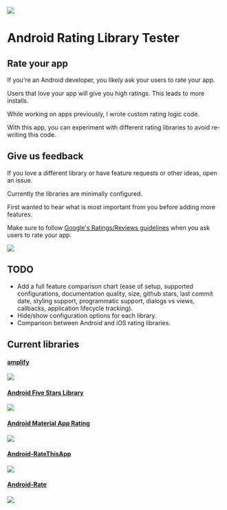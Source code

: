 ![](https://raw.githubusercontent.com/Haystack-Reviews/android-rating-library-tester/master/app/src/main/res/mipmap-xhdpi/ic_launcher_round.png)

# Android Rating Library Tester
## Rate your app
If you're an Android developer, you likely ask your users to rate your app.

Users that love your app will give you high ratings. This leads to more installs.

While working on apps previously, I wrote custom rating logic code.

With this app, you can experiment with different rating libraries to avoid re-writing this code.

## Give us feedback
If you love a different library or have feature requests or other ideas, open an issue.

Currently the libraries are minimally configured.

First wanted to hear what is most important from you before adding more features.

Make sure to follow [Google's Ratings/Reviews guidelines](https://play.google.com/about/storelisting-promotional/ratings-reviews-installs/) when you ask users to rate your app.

![](https://raw.githubusercontent.com/Haystack-Reviews/android-rating-library-tester/master/screenshots/rating.gif)

## TODO
- Add a full feature comparison chart (ease of setup, supported configurations, documentation quality, size, github stars, last commit date, styling support, programmatic support, dialogs vs views, callbacks, application lifecycle tracking).
- Hide/show configuration options for each library.
- Comparison between Android and iOS rating libraries.

## Current libraries
#### [amplify](https://github.com/stkent/amplify)
![](https://raw.githubusercontent.com/Haystack-Reviews/android-rating-library-tester/master/screenshots/amplify.png)

#### [Android Five Stars Library](https://github.com/Angtrim/Android-Five-Stars-Library)
![](https://raw.githubusercontent.com/Haystack-Reviews/android-rating-library-tester/master/screenshots/five-stars.png)

#### [Android Material App Rating](https://github.com/stepstone-tech/android-material-app-rating)
![](https://raw.githubusercontent.com/Haystack-Reviews/android-rating-library-tester/master/screenshots/material.png)

#### [Android-RateThisApp](https://github.com/kobakei/Android-RateThisApp)
![](https://raw.githubusercontent.com/Haystack-Reviews/android-rating-library-tester/master/screenshots/ratethisapp.png)

#### [Android-Rate](https://github.com/hotchemi/Android-Rate)
![](https://raw.githubusercontent.com/Haystack-Reviews/android-rating-library-tester/master/screenshots/rate.png)
